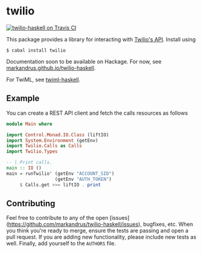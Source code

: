 twilio
======

[![twilio-haskell on Travis CI](https://travis-ci.org/markandrus/twilio-haskell.svg)](https://travis-ci.org/markandrus/twilio-haskell)

This package provides a library for interacting with
[Twilio's API](www.twilio.com/docs/api). Install using

```
$ cabal install twilio
```

Documentation soon to be available on Hackage. For now, see [markandrus.github.io/twilio-haskell](http://markandrus.github.io/twilio-haskell).

For TwiML, see [twiml-haskell](http://markandrus.github.io/twilio-haskell).

Example
-------

You can create a REST API client and fetch the calls resources as follows

```hs
module Main where

import Control.Monad.IO.Class (liftIO)
import System.Environment (getEnv)
import Twilio.Calls as Calls
import Twilio.Types

-- | Print calls.
main :: IO ()
main = runTwilio' (getEnv "ACCOUNT_SID")
                  (getEnv "AUTH_TOKEN")
     $ Calls.get >>= liftIO . print
```

Contributing
------------

Feel free to contribute to any of the open [issues]
(https://github.com/markandrus/twilio-haskell/issues), bugfixes, etc. When you
think you're ready to merge, ensure the tests are passing and open a pull
request. If you are adding new functionality, please include new tests as well.
Finally, add yourself to the `AUTHORS` file.
